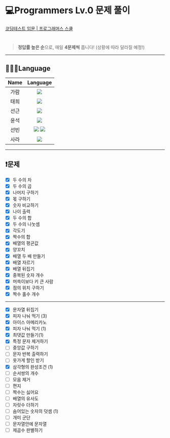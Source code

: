 # 💻Programmers Lv.0 문제 풀이

[코딩테스트 입문 | 프로그래머스 스쿨](https://school.programmers.co.kr/learn/challenges/beginner?order=acceptance_desc&languages=javascript&page=1, "programmers link")

# 

> **정답률 높은 순**으로, 매일 **4문제씩** 풉니다! (상황에 따라 달라질 예정!)

---
## 👨🏻‍💻Language
|  Name  |                                                                                                                                                        Language                                                                                                                                                        |
|:------:|:----------------------------------------------------------------------------------------------------------------------------------------------------------------------------------------------------------------------------------------------------------------------------------------------------------------------:|
|   가람   |                                                                                                     <img src="https://img.shields.io/badge/javascript-F7DF1E?style=for-the-badge&logo=javascript&logoColor=black">                                                                                                     |
|   태희   |                                                                                                     <img src="https://img.shields.io/badge/javascript-F7DF1E?style=for-the-badge&logo=javascript&logoColor=black">                                                                                                     |
|   선근   |                                                                                                     <img src="https://img.shields.io/badge/javascript-F7DF1E?style=for-the-badge&logo=javascript&logoColor=black">                                                                                                     |
|   윤석   |                                                                                                     <img src="https://img.shields.io/badge/javascript-F7DF1E?style=for-the-badge&logo=javascript&logoColor=black">                                                                                                     |
|   선빈   |                                                 <img src="https://img.shields.io/badge/javascript-F7DF1E?style=for-the-badge&logo=javascript&logoColor=black"> <img src="https://img.shields.io/badge/python-3776AB?style=for-the-badge&logo=python&logoColor=white">                                                  |
|   사라   |                                                                                                     <img src="https://img.shields.io/badge/javascript-F7DF1E?style=for-the-badge&logo=javascript&logoColor=black">                                                                                                     |

---
## ❗️문제

- [x] 두 수의 차
- [x] 두 수의 곱
- [x] 나머지 구하기
- [x] 몫 구하기
- [x] 숫자 비교하기
- [x] 나이 출력
- [x] 두 수의 합
- [x] 두 수의 나눗셈
- [x] 각도기
- [x] 짝수의 합
- [x] 배열의 평균값
- [x] 양꼬치
- [x] 배열 두 배 만들기
- [x] 배열 자르기
- [x] 배열 뒤집기
- [x] 중복된 숫자 개수
- [x] 머쓱이보다 키 큰 사람
- [x] 점의 위치 구하기
- [x] 짝수 홀수 개수
---
- [x] 문자열 뒤집기 
- [x] 피자 나눠 먹기 (3)
- [x] 아이스 아메리카노
- [x] 피자 나눠 먹기 (1)
- [x] 최댓값 만들기(1)
- [x] 특정 문자 제거하기
- [ ] 중앙값 구하기
- [ ] 문자 반복 출력하기
- [ ] 옷가게 할인 받기
- [x] 삼각형의 완성조건 (1)
- [ ] 순서쌍의 개수
- [ ] 모음 제거
- [ ] 편지
- [ ] 짝수는 싫어요
- [ ] 배열의 유사도
- [ ] 자릿수 더하기
- [ ] 숨어있는 숫자의 덧셈 (1)
- [ ] 개미 군단
- [ ] 문자열안에 문자열
- [ ] 제곱수 판별하기
